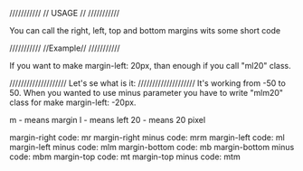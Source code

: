 ///////////
// USAGE //
///////////

You can call the right, left, top and bottom margins wits some short code

///////////
//Example//
///////////

If you want to make margin-left: 20px, than enough if you call "ml20" class.
<div class="ml20"></div>

////////////////////
Let's se what is it:
////////////////////
It's working from -50 to 50. When you wanted to use minus parameter you have to write "mlm20" class for make margin-left: -20px.

m - means margin
l - means left
20 - means 20 pixel

margin-right code: mr
margin-right minus code: mrm
margin-left code: ml
margin-left minus code: mlm
margin-bottom code: mb
margin-bottom minus code: mbm
margin-top code: mt
margin-top minus code: mtm
